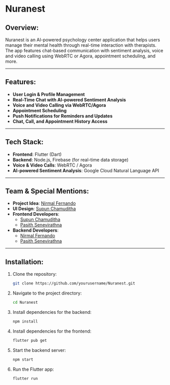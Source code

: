 # Nuranest

## Overview:
Nuranest is an AI-powered psychology center application that helps users manage their mental health through real-time interaction with therapists. The app features chat-based communication with sentiment analysis, voice and video calling using WebRTC or Agora, appointment scheduling, and more.

---
<!--
## App Information:

| **App Name**        | Nuranest                             |
|---------------------|--------------------------------------|
| **Version**         | 1.0.0                                |
| **Platform**        | Android (iOS support planned)        |
| **Supported Devices**| Android 5.0+                        |
| **Download Link**   | [Download Nuranest](#)               |
| **Release Date**    | September 30, 2024                   |
| **Developed By**    | Nuranest Team                        |

---
-->

## Features:
- **User Login & Profile Management**
- **Real-Time Chat with AI-powered Sentiment Analysis**
- **Voice and Video Calling via WebRTC/Agora**
- **Appointment Scheduling**
- **Push Notifications for Reminders and Updates**
- **Chat, Call, and Appointment History Access**

---

## Tech Stack:
- **Frontend**: Flutter (Dart)
- **Backend**: Node.js, Firebase (for real-time data storage)
- **Voice & Video Calls**: WebRTC / Agora
- **AI-powered Sentiment Analysis**: Google Cloud Natural Language API

---

## Team & Special Mentions:

- **Project Idea**: [Nirmal Fernando](https://github.com/nirmalfernando)
- **UI Design**: [Supun Chamuditha](https://github.com/supunchamuditha)
- **Frontend Developers**:
  - [Supun Chamuditha](https://github.com/supunchamuditha)
  - [Pasith Senevirathna](https://github.com/pasiths)
- **Backend Developers**:
  - [Nirmal Fernando](https://github.com/nirmalfernando)
  - [Pasith Senevirathna](https://github.com/pasiths)

---

## Installation:

1. Clone the repository:
    ```bash
    git clone https://github.com/yourusername/Nuranest.git
    ```

2. Navigate to the project directory:
    ```bash
    cd Nuranest
    ```

3. Install dependencies for the backend:
    ```bash
    npm install
    ```

4. Install dependencies for the frontend:
    ```bash
    flutter pub get
    ```

5. Start the backend server:
    ```bash
    npm start
    ```

6. Run the Flutter app:
    ```bash
    flutter run
    ```
<!--
---

## License:
This project is licensed under the MIT License - see the [LICENSE](LICENSE) file for details.

-->
